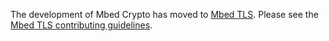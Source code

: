 The development of Mbed Crypto has moved to [Mbed TLS](https://github.com/ARMmbed/mbedtls).
Please see the [Mbed TLS contributing guidelines](https://github.com/ARMmbed/mbedtls/blob/development/CONTRIBUTING.md).
